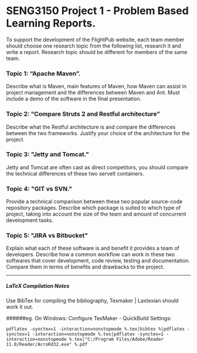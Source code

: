 # SENG3150 Project 1 - Problem Based Learning Reports.

To support the development of the FlightPub website, each team member should 
choose one research topic from the following list, research it and write a report.
Research topic should be different for members of the same team.

### Topic 1: “Apache Maven”.
Describe what is Maven, main features of Maven, how Maven can assist in project
management and the differences between Maven and Ant. Must include a demo of the
software in the final presentation.

### Topic 2: “Compare Struts 2 and Restful architecture”
Describe what the Restful architecture is and compare the differences between the
two frameworks. Justify your choice of the architecture for the project.

### Topic 3: "Jetty and Tomcat."
Jetty and Tomcat are often cast as direct competitors, you should compare the
technical differences of these two servelt containers.

### Topic 4: "GIT vs SVN."
Provide a technical comparison between these two popular source-code repository
packages. Describe which package is suited to which type of project, taking into
account the size of the team and amount of concurrent development tasks.

### Topic 5: "JIRA vs Bitbucket"
Explain what each of these software is and benefit it provides a team of 
developers. Describe how a common workflow can work in these two softwares that
cover development, code review, testing and documentation. Compare them in terms 
of benefits and drawbacks to the project.

- - - - - - - - - - - - - - - - - - - - - - - - - - - - -

##### LaTeX Compilation Notes
Use BibTex for compiling the bibliography, Texmaker | Laxtexian should work it 
out.

######eg. On Windows:
Configure TexMaker - QuickBuild Settings:

`pdflatex -synctex=1 -interaction=nonstopmode %.tex|bibtex %|pdflatex -synctex=1 -interaction=nonstopmode %.tex|pdflatex -synctex=1 -interaction=nonstopmode %.tex|"C:/Program Files/Adobe/Reader 11.0/Reader/AcroRd32.exe" %.pdf`
